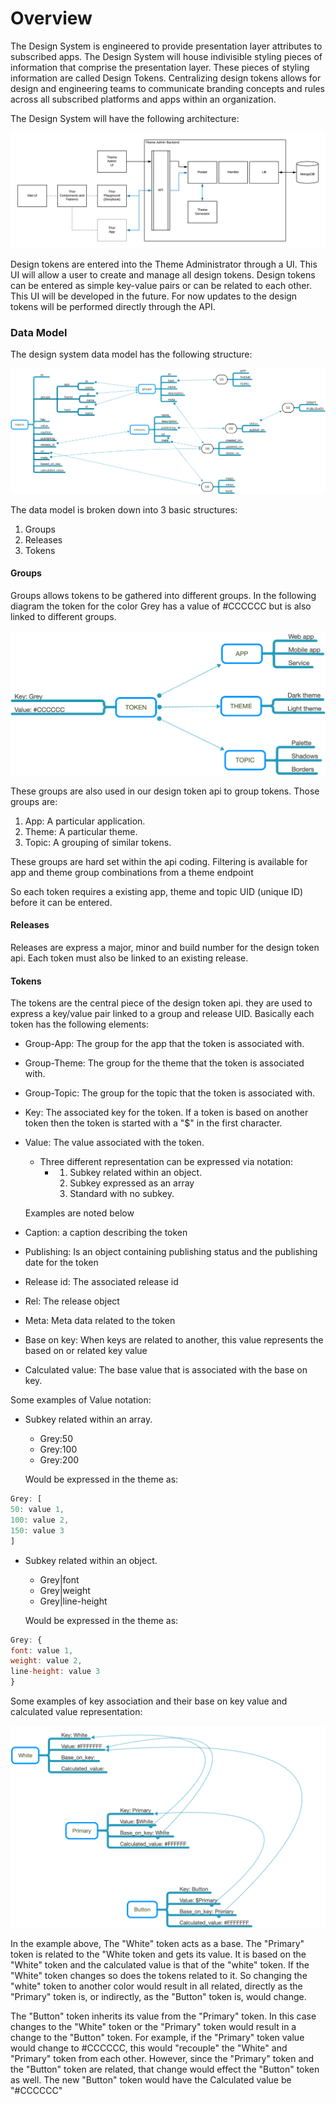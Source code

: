 # Overview

The Design System is engineered to provide presentation layer attributes to subscribed apps. The Design System will house indivisible styling pieces of information that comprise the presentation layer. These pieces of styling information are called Design Tokens. Centralizing design tokens allows for design and engineering teams to communicate branding concepts and rules across all subscribed platforms and apps within an organization.

The Design System will have the following architecture:

![](./.doc/assets/thor-design-system-arch-overview.png)

Design tokens are entered into the Theme Administrator through a UI. This UI will allow a user to create and manage all design tokens. Design tokens can be entered as simple key-value pairs or can be related to each other. This UI will be developed in the future. For now updates to the design tokens will be performed directly through the API.

### Data Model

The design system data model has the following structure:

![](./.doc/assets/schema.1.0.png)

The data model is broken down into 3 basic structures:

1. Groups
2. Releases
3. Tokens

#### Groups

Groups allows tokens to be gathered into different groups. In the following diagram the token for the color Grey has a value of \#CCCCCC but is also linked to different groups. 

![](./.doc/assets/groups.png)

These groups are also used in our design token api to group tokens. Those groups are:

1. App: A particular application.
2. Theme: A particular theme.
3. Topic: A grouping of similar tokens.

These groups are hard set within the api coding. Filtering is available for app and theme group combinations from a theme endpoint

So each token requires a existing app, theme and topic UID \(unique ID\) before it can be entered.

#### Releases

Releases are express a major, minor and build number for the design token api. Each token must also be linked to an existing release. 

#### Tokens

The tokens are the central piece of the design token api. they are used to express a key/value pair linked to a group and release UID. Basically each token has the following elements:

* Group-App: The group for the app that the token is associated with.
* Group-Theme: The group for the theme that the token is associated with.
* Group-Topic: The group for the topic that the token is associated with.
* Key: The associated key for the token. If a token is based on another token then the token is started with a "$" in the first character.
* Value: The value associated with the token. 

  * Three different representation can be expressed via notation:
    * 1. Subkey related within an object.
      2. Subkey expressed as an array
      3. Standard with no subkey.

  Examples are noted below

* Caption: a caption describing the token
* Publishing: Is an object containing publishing status and the publishing date for the token
* Release id: The associated release id
* Rel: The release object
* Meta: Meta data related to the token
* Base on key: When keys are related to another, this value represents the based on or related key value
* Calculated value: The base value that is associated with the base on key. 

Some examples of Value notation:

* Subkey related within an array.

  * Grey:50
  * Grey:100
  * Grey:200

  Would be expressed in the theme as:

```javascript
Grey: [
50: value 1,
100: value 2,
150: value 3
]
```

* Subkey related within an object.

  * Grey\|font
  * Grey\|weight
  * Grey\|line-height

  Would be expressed in the theme as:

```javascript
Grey: {
font: value 1,
weight: value 2,
line-height: value 3
}
```

Some examples of key association and their base on key value and calculated value representation:

![](./.doc/assets/token-relations.png)

In the example above, The "White" token acts as a base. The "Primary" token is related to the "White token and gets its value. It is based on the "White" token and the calculated value is that of the "white" token. If the "White" token changes so does the tokens related to it. So changing the "white" token to another color would result in all related, directly as the "Primary" token is, or indirectly, as the "Button" token is, would change. 

The "Button" token inherits its value from the "Primary" token. In this case changes to the "White" token or the "Primary" token would result in a change to the "Button" token. For example, if the "Primary" token value would change to \#CCCCCC, this would "recouple" the "White" and "Primary" token from each other. However, since the "Primary" token and the "Button" token are related, that change would effect the "Button" token as well. The new "Button" token would have the Calculated value be "\#CCCCCC"

